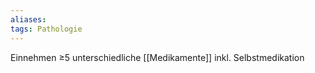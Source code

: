 ```yaml
---
aliases: 
tags: Pathologie
---
```

Einnehmen ≥5 unterschiedliche [[Medikamente]] inkl. Selbstmedikation